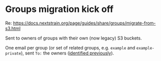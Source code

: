 # Groups migration kick off

Re: <https://docs.nextstrain.org/page/guides/share/groups/migrate-from-s3.html>

Sent to owners of groups with their own (now legacy) S3 buckets.

One email per group (or set of related groups, e.g. `example` and
`example-private`), sent `To:` the owners ([identified
previously](https://github.com/nextstrain/groups-migration/tree/main/owner-identification)).
